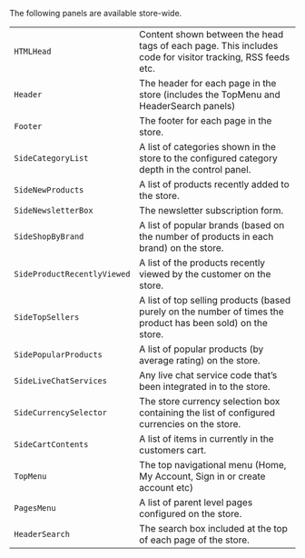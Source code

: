 The following panels are available store-wide.

|                 |                  |
|-----------------|------------------|
| `HTMLHead` | Content shown between the head tags of each page. This includes code for visitor tracking, RSS feeds etc. |
| `Header` | The header for each page in the store (includes the TopMenu and HeaderSearch panels) |
| `Footer` | The footer for each page in the store. |
| `SideCategoryList` | A list of categories shown in the store to the configured category depth in the control panel. |
| `SideNewProducts` | A list of products recently added to the store. |
| `SideNewsletterBox` | The newsletter subscription form. |
| `SideShopByBrand` | A list of popular brands (based on the number of products in each brand) on the store. |
| `SideProductRecentlyViewed` | A list of the products recently viewed by the customer on the store. |
| `SideTopSellers` | A list of top selling products (based purely on the number of times the product has been sold) on the store. |
| `SidePopularProducts` | A list of popular products (by average rating) on the store. |
| `SideLiveChatServices` | Any live chat service code that’s been integrated in to the store. |
| `SideCurrencySelector` | The store currency selection box containing the list of configured currencies on the store. |
| `SideCartContents` | A list of items in currently in the customers cart. |
| `TopMenu` | The top navigational menu (Home, My Account, Sign in or create account etc) |
| `PagesMenu` | A list of parent level pages configured on the store. |
| `HeaderSearch` | The search box included at the top of each page of the store. |
